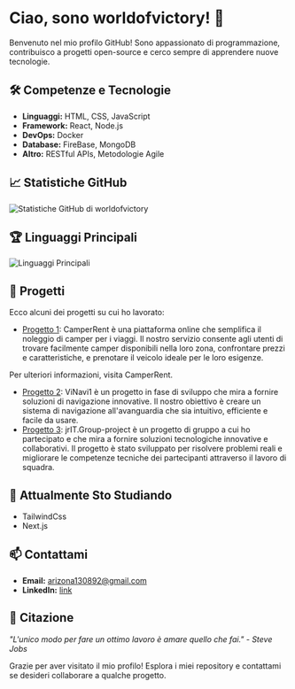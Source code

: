 # Ciao, sono worldofvictory! 👋

Benvenuto nel mio profilo GitHub! Sono appassionato di programmazione, contribuisco a progetti open-source e cerco sempre di apprendere nuove tecnologie.

## 🛠 Competenze e Tecnologie
- **Linguaggi:** HTML, CSS, JavaScript
- **Framework:** React, Node.js
- **DevOps:** Docker
- **Database:** FireBase, MongoDB
- **Altro:** RESTful APIs, Metodologie Agile

## 📈 Statistiche GitHub
![Statistiche GitHub di worldofvictory](https://github-readme-stats.vercel.app/api?username=worldofvictory&show_icons=true&theme=radical)

## 🏆 Linguaggi Principali
![Linguaggi Principali](https://github-readme-stats.vercel.app/api/top-langs/?username=worldofvictory&layout=compact&theme=radical)

## 🚀 Progetti
Ecco alcuni dei progetti su cui ho lavorato:
- [Progetto 1](https://worldofvictory.github.io/CamperRent): CamperRent è una piattaforma online che semplifica il noleggio di camper per i viaggi. Il nostro servizio consente agli utenti di trovare facilmente camper disponibili nella loro zona, confrontare prezzi e caratteristiche, e prenotare il veicolo ideale per le loro esigenze.

Per ulteriori informazioni, visita CamperRent.
- [Progetto 2](https://github.com/worldofvictory/ViNavi1): ViNavi1 è un progetto in fase di sviluppo che mira a fornire soluzioni di navigazione innovative. Il nostro obiettivo è creare un sistema di navigazione all'avanguardia che sia intuitivo, efficiente e facile da usare.
- [Progetto 3](https://github.com/worldofvictory/jrIT.Group-project): jrIT.Group-project è un progetto di gruppo a cui ho partecipato e che mira a fornire soluzioni tecnologiche innovative e collaborativi. Il progetto è stato sviluppato per risolvere problemi reali e migliorare le competenze tecniche dei partecipanti attraverso il lavoro di squadra.

## 🌱 Attualmente Sto Studiando
- TailwindCss
- Next.js


## 📫 Contattami
- **Email:** [arizona130892@gmail.com](mailto:arizona130892@gmail.com)
- **LinkedIn:** [link](https://www.linkedin.com/in/viktoriya-korniyenko/)


## 💬 Citazione
_"L'unico modo per fare un ottimo lavoro è amare quello che fai." - Steve Jobs_

Grazie per aver visitato il mio profilo! Esplora i miei repository e contattami se desideri collaborare a qualche progetto.
```` ▋
